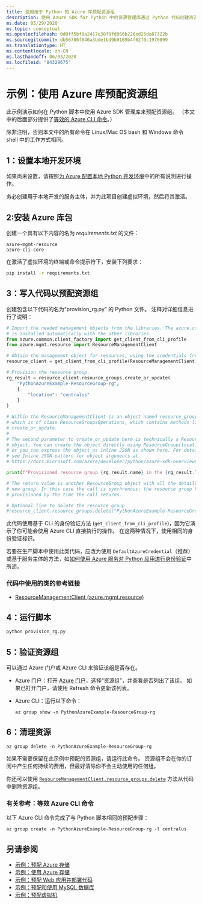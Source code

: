 ```yaml
---
title: 使用用于 Python 的 Azure 库预配资源组
description: 使用 Azure SDK for Python 中的资源管理库通过 Python 代码创建资源组。
ms.date: 05/29/2020
ms.topic: conceptual
ms.openlocfilehash: 0d0ff5bf8a2417e38f9fd066b226ed26da87322b
ms.sourcegitcommit: db56786f046a3bde1bd9b0169b4f62f0c1970899
ms.translationtype: HT
ms.contentlocale: zh-CN
ms.lasthandoff: 06/03/2020
ms.locfileid: "84329675"
---
```

# <a name="example-use-the-azure-libraries-to-provision-a-resource-group"></a>示例：使用 Azure 库预配资源组

此示例演示如何在 Python 脚本中使用 Azure SDK 管理库来预配资源组。 （本文中的后面部分提供了[等效的 Azure CLI 命令](#for-reference-equivalent-azure-cli-commands)。）

除非注明，否则本文中的所有命令在 Linux/Mac OS bash 和 Windows 命令 shell 中的工作方式相同。

## <a name="1-set-up-your-local-development-environment"></a>1：设置本地开发环境

如果尚未设置，请按照[为 Azure 配置本地 Python 开发环境](configure-local-development-environment.md)中的所有说明进行操作。

务必创建用于本地开发的服务主体，并为此项目创建虚拟环境，然后将其激活。

## <a name="2-install-the-azure-library-packages"></a>2:安装 Azure 库包

创建一个具有以下内容的名为 *requirements.txt* 的文件：

```text
azure-mgmt-resource
azure-cli-core
```

在激活了虚拟环境的终端或命令提示符下，安装下列要求：

```cmd
pip install -r requirements.txt
```

## <a name="3-write-code-to-provision-a-resource-group"></a>3：写入代码以预配资源组

创建包含以下代码的名为“provision_rg.py” 的 Python 文件。 注释对详细信息进行了说明：

```python
# Import the needed management objects from the libraries. The azure.common library
# is installed automatically with the other libraries.
from azure.common.client_factory import get_client_from_cli_profile
from azure.mgmt.resource import ResourceManagementClient

# Obtain the management object for resources, using the credentials from the CLI login.
resource_client = get_client_from_cli_profile(ResourceManagementClient)

# Provision the resource group.
rg_result = resource_client.resource_groups.create_or_update(
    "PythonAzureExample-ResourceGroup-rg",
    {
        "location": "centralus"
    }
)

# Within the ResourceManagementClient is an object named resource_groups,
# which is of class ResourceGroupsOperations, which contains methods like
# create_or_update.
#
# The second parameter to create_or_update here is technically a ResourceGroup
# object. You can create the object directly using ResourceGroup(location=LOCATION)
# or you can express the object as inline JSON as shown here. For details,
# see Inline JSON pattern for object arguments at
# https://docs.microsoft.com/azure/developer/python/azure-sdk-overview#inline-json-pattern-for-object-arguments.

print(f"Provisioned resource group {rg_result.name} in the {rg_result.location} region")

# The return value is another ResourceGroup object with all the details of the
# new group. In this case the call is synchronous: the resource group has been
# provisioned by the time the call returns.

# Optional line to delete the resource group
#resource_client.resource_groups.delete("PythonAzureExample-ResourceGroup-rg")
```

此代码使用基于 CLI 的身份验证方法 (`get_client_from_cli_profile`)，因为它演示了你可能会使用 Azure CLI 直接执行的操作。 在这两种情况下，使用相同的身份验证标识。

若要在生产脚本中使用此类代码，应改为使用 `DefaultAzureCredential`（推荐）或基于服务主体的方法，如[如何使用 Azure 服务对 Python 应用进行身份验证](azure-sdk-authenticate.md)中所述。

### <a name="reference-links-for-classes-used-in-the-code"></a>代码中使用的类的参考链接

- [ResourceManagementClient (azure.mgmt.resource)](/python/api/azure-mgmt-resource/azure.mgmt.resource.resourcemanagementclient?view=azure-python)

## <a name="4-run-the-script"></a>4：运行脚本

```cmd
python provision_rg.py
```

## <a name="5-verify-the-resource-group"></a>5：验证资源组

可以通过 Azure 门户或 Azure CLI 来验证该组是否存在。

- Azure 门户：打开 [Azure 门户](https://portal.azure.com)，选择“资源组”，并查看是否列出了该组。 如果已打开门户，请使用 Refresh 命令更新该列表。

- Azure CLI：运行以下命令：

    ```azurecli
    az group show -n PythonAzureExample-ResourceGroup-rg
    ```

## <a name="6-clean-up-resources"></a>6：清理资源

```azurecli
az group delete -n PythonAzureExample-ResourceGroup-rg
```

如果不需要保留在此示例中预配的资源组，请运行此命令。 资源组不会在你的订阅中产生任何持续的费用，但最好清除你不会主动使用的任何组。

你还可以使用 [`ResourceManagementClient.resource_groups.delete`](/python/api/azure-mgmt-resource/azure.mgmt.resource.resources.v2019_10_01.operations.resourcegroupsoperations?view=azure-python#delete-resource-group-name--custom-headers-none--raw-false--polling-true----operation-config-) 方法从代码中删除资源组。

### <a name="for-reference-equivalent-azure-cli-commands"></a>有关参考：等效 Azure CLI 命令

以下 Azure CLI 命令完成了与 Python 脚本相同的预配步骤：

```azurecli
az group create -n PythonAzureExample-ResourceGroup-rg -l centralus
```

## <a name="see-also"></a>另请参阅

- [示例：预配 Azure 存储](azure-sdk-example-storage.md)
- [示例：使用 Azure 存储](azure-sdk-example-storage-use.md)
- [示例：预配 Web 应用并部署代码](azure-sdk-example-web-app.md)
- [示例：预配和使用 MySQL 数据库](azure-sdk-example-database.md)
- [示例：预配虚拟机](azure-sdk-example-virtual-machines.md)
